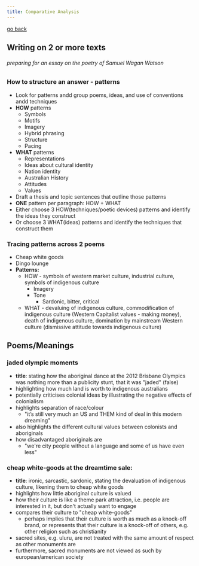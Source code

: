 ```yaml
---
title: Comparative Analysis
---
```


[go back](11Subjects/11Chemistry.md)

## Writing on 2 or more texts
###### preparing for an essay on the poetry of Samuel Wagan Watson

### How to structure an answer - patterns
- Look for patterns andd group poems, ideas, and use of conventions andd techniques
- **HOW** patterns
	- Symbols
	- Motifs
	- Imagery
	- Hybrid phrasing
	- Structure
	- Pacing
- **WHAT** patterns
	- Representations
	- Ideas about cultural identity
	- Nation identity
	- Australian History
	- Attitudes
	- Values
- Draft a thesis and topic sentences that outline those patterns
- **ONE** pattern per paragraph: HOW + WHAT
- Either choose 3 HOW(techniques/poetic devices) patterns and identify the ideas they construct
- Or choose 3 WHAT(ideas) patterns and identify the techniques that construct them

### Tracing patterns across 2 poems
- Cheap white goods
- Dingo lounge
- **Patterns:**
	- HOW - symbols of western market culture, industrial culture, symbols of indigenous culture
		- Imagery
		- Tone
			- Sardonic, bitter, critical
	- WHAT - devaluing of indigenous culture, commodification of indigenous culture (Western Capitalist values - making money), death of indigenous culture, domination by mainstream Western culture (dismissive attitude towards indigenous culture)

## Poems/Meanings

### **jaded olympic moments**
- **title**: stating how the aboriginal dance at the 2012 Brisbane Olympics was nothing more than a publicity stunt, that it was "jaded" (false)
- highlighting how much land is worth to indigenous australians
- potentially criticises colonial ideas by illustrating the negative effects of colonialism
- highlights separation of race/colour
	- "it’s still very much an US and THEM kind of deal in this modern dreaming"
- also highlights the different cultural values between colonists and aboriginals
- how disadvantaged aboriginals are
	- "we're city people without a language and some of us have even less"

### **cheap white-goods at the dreamtime sale**: 
- **title**: ironic, sarcastic, sardonic, stating the devaluation of indigenous culture, likening them to cheap white goods
- highlights how little aboriginal culture is valued
- how their culture is like a theme park attraction, i.e. people are interested in it, but don't actually want to engage
- compares their culture to "cheap white-goods"
	- perhaps implies that their culture is worth as much as a knock-off brand, or represents that their culture is a knock-off of others, e.g. other religion such as christianity
- sacred sites, e.g. uluru, are not treated with the same amount of respect as other monuments are 
- furthermore, sacred monuments are not viewed as such by european/american society

